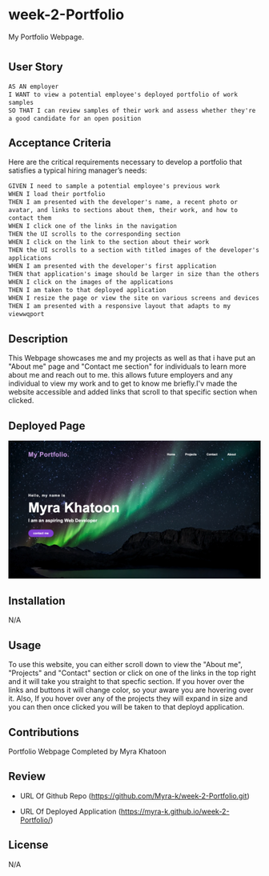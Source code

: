 # week-2-Portfolio

My Portfolio Webpage.

# <My Portfolio>

## User Story

```
AS AN employer
I WANT to view a potential employee's deployed portfolio of work samples
SO THAT I can review samples of their work and assess whether they're a good candidate for an open position
```


## Acceptance Criteria

Here are the critical requirements necessary to develop a portfolio that satisfies a typical hiring manager’s needs:

```
GIVEN I need to sample a potential employee's previous work
WHEN I load their portfolio
THEN I am presented with the developer's name, a recent photo or avatar, and links to sections about them, their work, and how to contact them
WHEN I click one of the links in the navigation
THEN the UI scrolls to the corresponding section
WHEN I click on the link to the section about their work
THEN the UI scrolls to a section with titled images of the developer's applications
WHEN I am presented with the developer's first application
THEN that application's image should be larger in size than the others
WHEN I click on the images of the applications
THEN I am taken to that deployed application
WHEN I resize the page or view the site on various screens and devices
THEN I am presented with a responsive layout that adapts to my viewwqport
```

## Description

This Webpage showcases me and my projects as well as that i have put an "About me" page and "Contact me section" for individuals to learn more about me and reach out to me. this allows future employers and any individual to view my work and to get to know me briefly.I'v made the website accessible and added links that scroll to that specific section when clicked.

## Deployed Page

![deployedpageacreenshot](./Assets/Screenshot%202023-04-12%20at%2018.12.20.png)

## Installation

N/A

## Usage

To use this website, you can either scroll down to view the "About me", "Projects" and "Contact" section or click on one of the links in the top right and it will take you straight to that specfic section. If you hover over the links and buttons it will change color, so your aware you are hovering over it. Also, If you hover over any of the projects they will expand in size and you can then once clicked you will be taken to that deployd application.

## Contributions

Portfolio Webpage Completed by Myra Khatoon

## Review

* URL Of Github Repo (https://github.com/Myra-k/week-2-Portfolio.git)

* URL Of Deployed Application (https://myra-k.github.io/week-2-Portfolio/)

## License

N/A